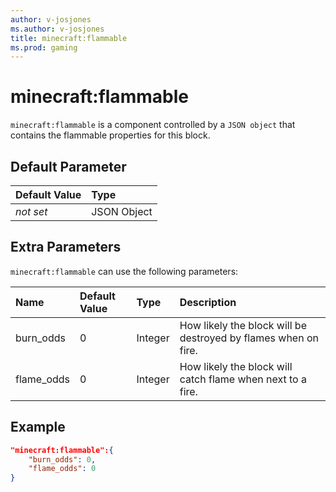 ```yaml
---
author: v-josjones
ms.author: v-josjones
title: minecraft:flammable
ms.prod: gaming
---
```


# minecraft:flammable

`minecraft:flammable` is a component controlled by a `JSON object` that contains the flammable properties for this block.

## Default Parameter

|Default Value|Type |
|:----|:----|
|*not set*| JSON Object|

## Extra Parameters

`minecraft:flammable` can use the following parameters:

|Name |Default Value  |Type  |Description  |
|:----------|:----------|:----------|:----------|
|burn_odds| 0| Integer| How likely the block will be destroyed by flames when on fire. |
|flame_odds| 0| Integer| How likely the block will catch flame when next to a fire. |

## Example

```json
"minecraft:flammable":{
    "burn_odds": 0,
    "flame_odds": 0
}
```
